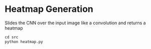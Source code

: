 # Heatmap Generation

Slides the CNN over the input image like a convolution and returns a heatmap

```python
cd src
python heatmap.py
```
